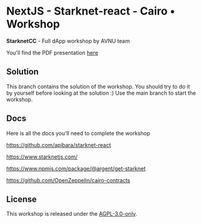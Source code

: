 # NextJS - Starknet-react - Cairo • Workshop

**StarknetCC** - Full dApp workshop by AVNU team

You'll find the PDF presentation [here](./files/presentation.pdf)

## Solution

This branch contains the solution of the workshop. You should try to do it by yourself before looking at the solution :)
Use the main branch to start the workshop.

## Docs

Here is all the docs you'll need to complete the workshop

https://github.com/apibara/starknet-react

https://www.starknetjs.com/

https://www.npmjs.com/package/@argent/get-starknet

https://github.com/OpenZeppelin/cairo-contracts


## License

This workshop is released under the [AGPL-3.0-only](LICENSE).